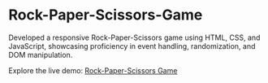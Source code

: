 # Rock-Paper-Scissors-Game
Developed a responsive Rock-Paper-Scissors game using HTML, CSS, and JavaScript, showcasing proficiency in event handling, randomization, and DOM manipulation.


Explore the live demo: [Rock-Paper-Scissors Game](https://playrockpaperscissorsgame.vercel.app)
